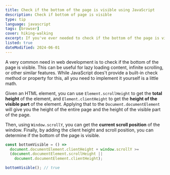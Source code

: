 ```yaml
---
title: Check if the bottom of the page is visible using JavaScript
description: Check if bottom of page is visible
type: tip
language: javascript
tags: [browser]
cover: hiking-walking
excerpt: If you've ever needed to check if the bottom of the page is visible, this snippet will help you do just that.
listed: true
dateModified: 2024-06-01
---
```


A very common need in web development is to check if the bottom of the page is visible. This can be useful for lazy loading content, infinite scrolling, or other similar features. While JavaScript does't provide a built-in check method or property for this, all you need to implement it yourself is a little math.

Given an HTML element, you can use `Element.scrollHeight` to get the **total height** of the element, and `Element.clientHeight` to get the **height of the visible part** of the element. Applying that to the `Document.documentElement` will give you the height of the entire page and the height of the visible part of the page.

Then, using `Window.scrollY`, you can get the **current scroll position** of the window. Finally, by adding the client height and scroll position, you can determine if the bottom of the page is visible.

```js
const bottomVisible = () =>
  document.documentElement.clientHeight + window.scrollY >=
  (document.documentElement.scrollHeight ||
    document.documentElement.clientHeight);

bottomVisible(); // true
```
